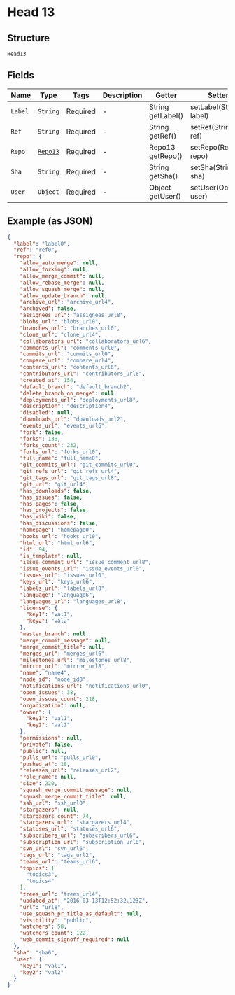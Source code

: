 
# Head 13

## Structure

`Head13`

## Fields

| Name | Type | Tags | Description | Getter | Setter |
|  --- | --- | --- | --- | --- | --- |
| `Label` | `String` | Required | - | String getLabel() | setLabel(String label) |
| `Ref` | `String` | Required | - | String getRef() | setRef(String ref) |
| `Repo` | [`Repo13`](../../doc/models/repo-13.md) | Required | - | Repo13 getRepo() | setRepo(Repo13 repo) |
| `Sha` | `String` | Required | - | String getSha() | setSha(String sha) |
| `User` | `Object` | Required | - | Object getUser() | setUser(Object user) |

## Example (as JSON)

```json
{
  "label": "label0",
  "ref": "ref0",
  "repo": {
    "allow_auto_merge": null,
    "allow_forking": null,
    "allow_merge_commit": null,
    "allow_rebase_merge": null,
    "allow_squash_merge": null,
    "allow_update_branch": null,
    "archive_url": "archive_url4",
    "archived": false,
    "assignees_url": "assignees_url8",
    "blobs_url": "blobs_url0",
    "branches_url": "branches_url0",
    "clone_url": "clone_url4",
    "collaborators_url": "collaborators_url6",
    "comments_url": "comments_url0",
    "commits_url": "commits_url0",
    "compare_url": "compare_url4",
    "contents_url": "contents_url6",
    "contributors_url": "contributors_url6",
    "created_at": 154,
    "default_branch": "default_branch2",
    "delete_branch_on_merge": null,
    "deployments_url": "deployments_url8",
    "description": "description4",
    "disabled": null,
    "downloads_url": "downloads_url2",
    "events_url": "events_url6",
    "fork": false,
    "forks": 138,
    "forks_count": 232,
    "forks_url": "forks_url0",
    "full_name": "full_name0",
    "git_commits_url": "git_commits_url0",
    "git_refs_url": "git_refs_url4",
    "git_tags_url": "git_tags_url8",
    "git_url": "git_url4",
    "has_downloads": false,
    "has_issues": false,
    "has_pages": false,
    "has_projects": false,
    "has_wiki": false,
    "has_discussions": false,
    "homepage": "homepage0",
    "hooks_url": "hooks_url0",
    "html_url": "html_url6",
    "id": 94,
    "is_template": null,
    "issue_comment_url": "issue_comment_url8",
    "issue_events_url": "issue_events_url0",
    "issues_url": "issues_url0",
    "keys_url": "keys_url6",
    "labels_url": "labels_url8",
    "language": "language6",
    "languages_url": "languages_url8",
    "license": {
      "key1": "val1",
      "key2": "val2"
    },
    "master_branch": null,
    "merge_commit_message": null,
    "merge_commit_title": null,
    "merges_url": "merges_url6",
    "milestones_url": "milestones_url8",
    "mirror_url": "mirror_url8",
    "name": "name4",
    "node_id": "node_id8",
    "notifications_url": "notifications_url0",
    "open_issues": 38,
    "open_issues_count": 218,
    "organization": null,
    "owner": {
      "key1": "val1",
      "key2": "val2"
    },
    "permissions": null,
    "private": false,
    "public": null,
    "pulls_url": "pulls_url0",
    "pushed_at": 18,
    "releases_url": "releases_url2",
    "role_name": null,
    "size": 220,
    "squash_merge_commit_message": null,
    "squash_merge_commit_title": null,
    "ssh_url": "ssh_url0",
    "stargazers": null,
    "stargazers_count": 74,
    "stargazers_url": "stargazers_url4",
    "statuses_url": "statuses_url6",
    "subscribers_url": "subscribers_url6",
    "subscription_url": "subscription_url0",
    "svn_url": "svn_url6",
    "tags_url": "tags_url2",
    "teams_url": "teams_url6",
    "topics": [
      "topics3",
      "topics4"
    ],
    "trees_url": "trees_url4",
    "updated_at": "2016-03-13T12:52:32.123Z",
    "url": "url8",
    "use_squash_pr_title_as_default": null,
    "visibility": "public",
    "watchers": 58,
    "watchers_count": 122,
    "web_commit_signoff_required": null
  },
  "sha": "sha6",
  "user": {
    "key1": "val1",
    "key2": "val2"
  }
}
```

